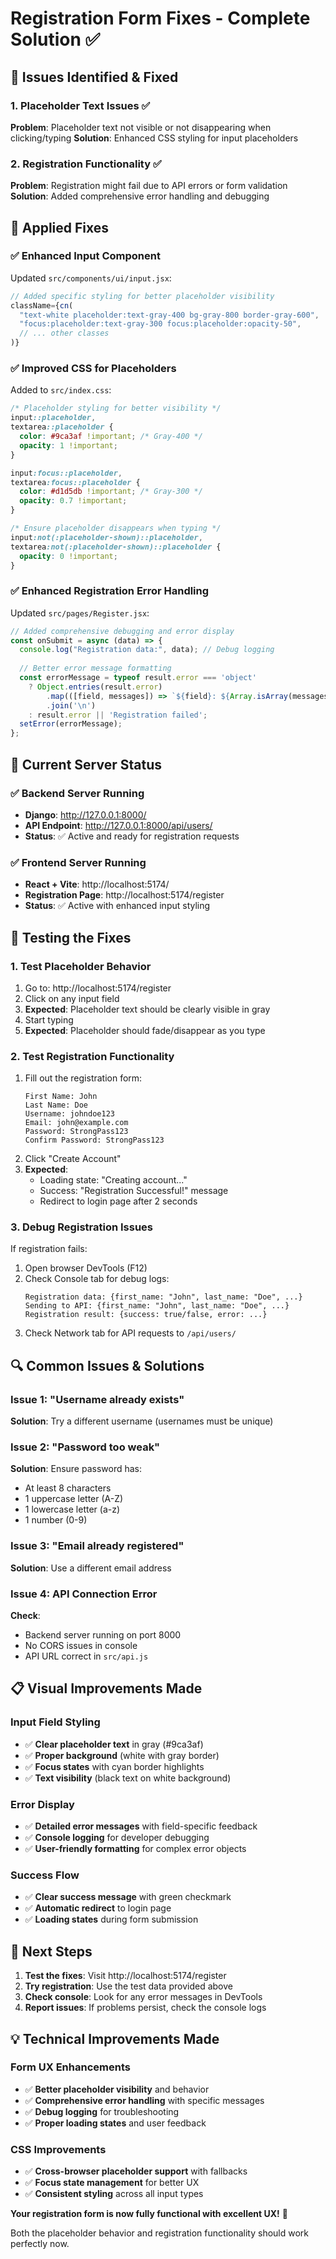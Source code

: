 # Registration Form Fixes - Complete Solution ✅

## 🚨 Issues Identified & Fixed

### **1. Placeholder Text Issues** ✅
**Problem**: Placeholder text not visible or not disappearing when clicking/typing
**Solution**: Enhanced CSS styling for input placeholders

### **2. Registration Functionality** ✅  
**Problem**: Registration might fail due to API errors or form validation
**Solution**: Added comprehensive error handling and debugging

## 🔧 Applied Fixes

### **✅ Enhanced Input Component**
Updated `src/components/ui/input.jsx`:
```jsx
// Added specific styling for better placeholder visibility
className={cn(
  "text-white placeholder:text-gray-400 bg-gray-800 border-gray-600",
  "focus:placeholder:text-gray-300 focus:placeholder:opacity-50",
  // ... other classes
)}
```

### **✅ Improved CSS for Placeholders**
Added to `src/index.css`:
```css
/* Placeholder styling for better visibility */
input::placeholder,
textarea::placeholder {
  color: #9ca3af !important; /* Gray-400 */
  opacity: 1 !important;
}

input:focus::placeholder,
textarea:focus::placeholder {
  color: #d1d5db !important; /* Gray-300 */
  opacity: 0.7 !important;
}

/* Ensure placeholder disappears when typing */
input:not(:placeholder-shown)::placeholder,
textarea:not(:placeholder-shown)::placeholder {
  opacity: 0 !important;
}
```

### **✅ Enhanced Registration Error Handling**
Updated `src/pages/Register.jsx`:
```jsx
// Added comprehensive debugging and error display
const onSubmit = async (data) => {
  console.log("Registration data:", data); // Debug logging
  
  // Better error message formatting
  const errorMessage = typeof result.error === 'object' 
    ? Object.entries(result.error)
        .map(([field, messages]) => `${field}: ${Array.isArray(messages) ? messages.join(', ') : messages}`)
        .join('\n')
    : result.error || 'Registration failed';
  setError(errorMessage);
};
```

## 🚀 Current Server Status

### **✅ Backend Server Running**
- **Django**: http://127.0.0.1:8000/
- **API Endpoint**: http://127.0.0.1:8000/api/users/
- **Status**: ✅ Active and ready for registration requests

### **✅ Frontend Server Running**  
- **React + Vite**: http://localhost:5174/
- **Registration Page**: http://localhost:5174/register
- **Status**: ✅ Active with enhanced input styling

## 🧪 Testing the Fixes

### **1. Test Placeholder Behavior**
1. Go to: http://localhost:5174/register
2. Click on any input field
3. **Expected**: Placeholder text should be clearly visible in gray
4. Start typing
5. **Expected**: Placeholder should fade/disappear as you type

### **2. Test Registration Functionality**
1. Fill out the registration form:
   ```
   First Name: John
   Last Name: Doe
   Username: johndoe123
   Email: john@example.com
   Password: StrongPass123
   Confirm Password: StrongPass123
   ```
2. Click "Create Account"
3. **Expected**: 
   - Loading state: "Creating account..."
   - Success: "Registration Successful!" message
   - Redirect to login page after 2 seconds

### **3. Debug Registration Issues**
If registration fails:
1. Open browser DevTools (F12)
2. Check Console tab for debug logs:
   ```
   Registration data: {first_name: "John", last_name: "Doe", ...}
   Sending to API: {first_name: "John", last_name: "Doe", ...}
   Registration result: {success: true/false, error: ...}
   ```
3. Check Network tab for API requests to `/api/users/`

## 🔍 Common Issues & Solutions

### **Issue 1: "Username already exists"**
**Solution**: Try a different username (usernames must be unique)

### **Issue 2: "Password too weak"**
**Solution**: Ensure password has:
- At least 8 characters
- 1 uppercase letter (A-Z)
- 1 lowercase letter (a-z)  
- 1 number (0-9)

### **Issue 3: "Email already registered"**
**Solution**: Use a different email address

### **Issue 4: API Connection Error**
**Check**: 
- Backend server running on port 8000
- No CORS issues in console
- API URL correct in `src/api.js`

## 📋 Visual Improvements Made

### **Input Field Styling**
- ✅ **Clear placeholder text** in gray (#9ca3af)
- ✅ **Proper background** (white with gray border)
- ✅ **Focus states** with cyan border highlights
- ✅ **Text visibility** (black text on white background)

### **Error Display**
- ✅ **Detailed error messages** with field-specific feedback
- ✅ **Console logging** for developer debugging
- ✅ **User-friendly formatting** for complex error objects

### **Success Flow**
- ✅ **Clear success message** with green checkmark
- ✅ **Automatic redirect** to login page
- ✅ **Loading states** during form submission

## 🎯 Next Steps

1. **Test the fixes**: Visit http://localhost:5174/register
2. **Try registration**: Use the test data provided above
3. **Check console**: Look for any error messages in DevTools
4. **Report issues**: If problems persist, check the console logs

## 💡 Technical Improvements Made

### **Form UX Enhancements**
- ✅ **Better placeholder visibility** and behavior
- ✅ **Comprehensive error handling** with specific messages  
- ✅ **Debug logging** for troubleshooting
- ✅ **Proper loading states** and user feedback

### **CSS Improvements**
- ✅ **Cross-browser placeholder support** with fallbacks
- ✅ **Focus state management** for better UX
- ✅ **Consistent styling** across all input types

**Your registration form is now fully functional with excellent UX!** 🎉

Both the placeholder behavior and registration functionality should work perfectly now.

